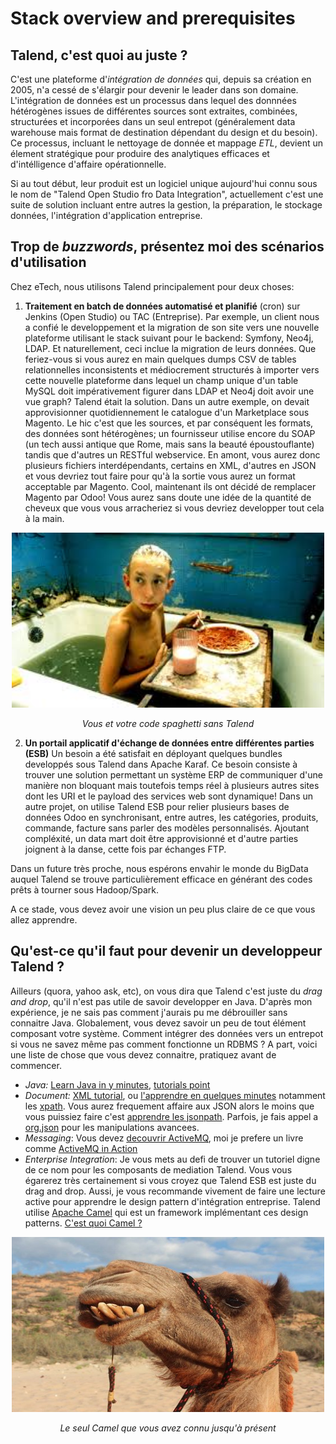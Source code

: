 # Stack overview and prerequisites

## Talend, c'est quoi au juste ?

C'est une plateforme d'*intégration de données* qui, depuis sa création en 2005, n'a cessé de s'élargir pour devenir le leader dans son domaine. L'intégration de données est un processus dans lequel des donnnées hétérogènes issues de différentes sources sont extraites, combinées, structurées et incorporées dans un seul entrepot (généralement data warehouse mais format de destination dépendant du design et du besoin). Ce processus, incluant le nettoyage de donnée  et mappage *ETL*, devient un élement stratégique pour produire des analytiques efficaces et d'intélligence d'affaire opérationnelle.

 Si au tout début, leur produit est un logiciel unique aujourd'hui connu sous le nom de "Talend Open Studio fro Data Integration", actuellement c'est une suite de solution incluant entre autres la gestion, la préparation, le stockage données, l'intégration d'application entreprise.




## Trop de *buzzwords*, présentez moi des scénarios d'utilisation
Chez eTech, nous utilisons Talend principalement pour deux choses: 
1. **Traitement en batch de données automatisé et planifié** (cron) sur Jenkins (Open Studio) ou TAC (Entreprise). Par exemple, un client nous a confié le developpement et la migration de son site vers une nouvelle plateforme utilisant le stack suivant pour le backend: Symfony, Neo4j, LDAP. Et naturellement, ceci inclue la migration de leurs données. Que feriez-vous si vous aurez en main quelques dumps CSV de tables relationnelles inconsistents et médiocrement structurés à importer vers cette nouvelle plateforme dans lequel un champ unique d'un table MySQL doit impérativement figurer dans LDAP et Neo4j doit avoir une vue graph? Talend était la solution.
Dans un autre exemple, on devait approvisionner quotidiennement le catalogue d'un Marketplace sous Magento. Le hic c'est que les sources, et par conséquent les formats, des données sont hétérogènes; un fournisseur utilise encore du SOAP (un tech aussi antique que Rome, mais sans la beauté époustouflante) tandis que d'autres un RESTful webservice. En amont, vous aurez donc plusieurs fichiers interdépendants, certains en XML, d'autres en JSON et vous devriez tout faire pour qu'à la sortie vous aurez un format acceptable par Magento. Cool, maintenant ils ont décidé de remplacer Magento par Odoo! Vous aurez sans doute une idée de la quantité de cheveux que vous vous arracheriez si vous devriez developper tout cela à la main.
<p align="center">
  <img width="500" height="280" src="screenshot/gummo-spaghetti.jpeg">
</p>
<p align="center">
    <em>Vous et votre code spaghetti sans Talend</em>
</p>

2. **Un portail applicatif d'échange de données entre différentes parties (ESB)** Un besoin a été satisfait en déployant quelques bundles developpés sous Talend dans Apache Karaf. Ce besoin consiste à trouver une solution permettant un système ERP de communiquer d'une manière non bloquant mais toutefois temps réel à plusieurs autres sites dont les URI et le payload des services web sont dynamique! Dans un autre projet, on utilise Talend ESB pour relier plusieurs bases de données Odoo en synchronisant, entre autres, les catégories, produits, commande, facture sans parler des modèles personnalisés. Ajoutant compléxité, un data mart doit être approvisionné et d'autre parties joignent à la danse, cette fois par échanges FTP.


Dans un future très proche, nous espérons envahir le monde du BigData auquel Talend se trouve particulièrement efficace en générant des codes prêts à tourner sous Hadoop/Spark.

A ce stade, vous devez avoir une vision un peu plus claire de ce que vous allez apprendre. 

## Qu'est-ce qu'il faut pour devenir un developpeur Talend ?

Ailleurs (quora, yahoo ask, etc), on vous dira que Talend c'est juste du *drag and drop*, qu'il n'est pas utile de savoir developper en Java. D'après mon expérience, je ne sais pas comment j'aurais pu me débrouiller sans connaitre Java. Globalement, vous devez savoir un peu de tout élément composant votre système. Comment intégrer des données vers un entrepot si vous ne savez même pas comment fonctionne un RDBMS ? A part, voici une liste de chose que vous devez connaitre, pratiquez avant de commencer.

+ *Java:*  [Learn Java in y minutes](https://learnxinyminutes.com/docs/java/), [tutorials point](https://www.tutorialspoint.com/java/)
+ *Document:* [XML tutorial](https://www.w3schools.com/xml/), ou [l'apprendre en quelques minutes](https://learnxinyminutes.com/docs/xml/) notamment les [xpath](https://www.w3schools.com/xml/xpath_intro.asp). Vous aurez frequement affaire aux JSON alors le moins que vous puissiez faire c'est [apprendre les jsonpath](https://www.baeldung.com/guide-to-jayway-jsonpath). Parfois, je fais appel a [org.json](http://www.docjar.com/docs/api/org/json/JSONObject.html) pour les manipulations avancees. 
+ *Messaging*: Vous devez [decouvrir ActiveMQ](https://activemq.apache.org/getting-started.html), moi je prefere un livre comme [ActiveMQ in Action](https://www.manning.com/books/activemq-in-action)
+ *Enterprise Integration*: Je vous mets au defi de trouver un tutoriel digne de ce nom pour les composants de mediation Talend. Vous vous égarerez très certainement si vous croyez que Talend ESB est juste du drag and drop. Aussi, je vous recommande vivement de faire une lecture active pour apprendre le design pattern d'intégration entreprise. Talend utilise [Apache Camel](https://camel.apache.org/) qui est un framework implémentant ces design patterns. [C'est quoi Camel ?](https://stackoverflow.com/questions/8845186/what-exactly-is-apache-camel)
<p align="center">
  <img width="500" height="280" src="screenshot/each-camel-with-their.jpg">
</p>
<p align="center">
    <em>Le seul Camel que vous avez connu jusqu'à présent</em>
</p>